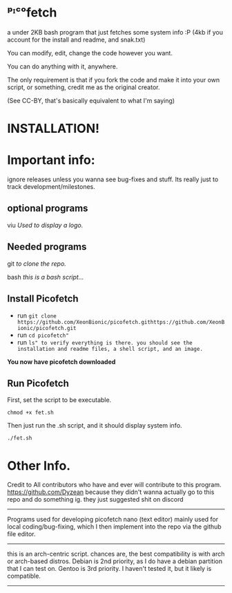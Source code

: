 # ᵖᶦᶜᵒfetch 
a under 2KB bash program that just fetches some system info :P
(4kb if you account for the install and readme, and snak.txt)

You can modify, edit, change the code however you want.

You can do anything with it, anywhere.

The only requirement is that if you fork the code and make it into your own script, or something, credit me as the original creator.

(See CC-BY, that's basically equivalent to what I'm saying)



# INSTALLATION!

# Important info:

ignore releases unless you wanna see bug-fixes and stuff. Its really just to track development/milestones.


## optional programs ##
viu 
*Used to display a logo.*

## Needed programs ##
git
*to clone the repo.*

bash
*this is a bash script...*

## Install Picofetch ##
* run `git clone https://github.com/XeonBionic/picofetch.githttps://github.com/XeonBionic/picofetch.git`
* run `cd picofetch"`
* run `ls" to verify everything is there. you should see the installation and readme files, a shell script, and an image.`

**You now have picofetch downloaded**

## Run Picofetch ##
First, set the script to be executable.

`chmod +x fet.sh`

Then just run the .sh script, and it should display system info.

`./fet.sh`

# Other Info.

Credit to
All contributors who have and ever will contribute to this program.
https://github.com/Dyzean because they didn't wanna actually go to this repo and do something ig. they just suggested shit on discord
__________________________________________________________________
Programs used for developing picofetch
nano (text editor) mainly used for local coding/bug-fixing, which I then implement into the repo via the github file editor.
___________________________________________________________________________________________________________________________
this is an arch-centric script. chances are, the best compatibility is with arch or arch-based distros.
Debian is 2nd priority, as I do have a debian partition that I can test on.
Gentoo is 3rd priority. I haven't tested it, but it likely is compatible.
__________


